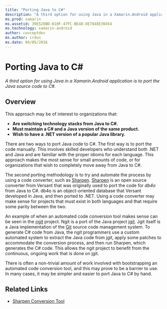 ```yaml
---
title: "Porting Java to C#"
description: "A third option for using Java in a Xamarin.Android application is to port the Java source code to C#."
ms.prod: xamarin
ms.assetid: 39E528BD-010F-47FC-BE48-8E7848E30454
ms.technology: xamarin-android
author: conceptdev
ms.author: crdun
ms.date: 04/05/2016
---
```


# Porting Java to C#

_A third option for using Java in a Xamarin.Android application is to port the Java source code to C#._

## Overview

This approach may be of interest to organizations
that:

-  **Are switching technology stacks from Java to C#.**
-  **Must maintain a C# and a Java version of the same product.**
-  **Wish to have a .NET version of a popular Java library.**


There are two ways to port Java code to C#. The first way is to port the code
manually. This involves skilled developers who understand both .NET and Java and
are familiar with the proper idioms for each language. This
approach makes the most sense for small amounts of code, or for organizations
that wish to completely move away from Java to C#.

The second porting methodology is to try and automate the process by using a
code converter, such as [Sharpen](https://github.com/mono/sharpen). [Sharpen](https://github.com/mono/sharpen)
is an open source converter from
Versant that was originally used to port the code for *db4o* from Java to
C#. db4o is an object-oriented database that Versant developed in Java, and then
ported to .NET. Using a code converter may make sense for projects that must
exist in both languages and that require some parity between the two.

An example of when an automated code conversion tool makes sense can be seen
in the [ngit](https://github.com/mono/ngit) project.
Ngit is a port of the Java project [jgit](http://eclipse.org/).
Jgit itself is a Java implementation of the [Git](http://git-scm.com/) source code management
system. To generate C# code from Java, the ngit programmers use a custom
automated system to extract the Java code from jgit, apply some patches to
accommodate the conversion process, and then run Sharpen, which generates the C#
code. This allows the ngit project to benefit from the continuous, ongoing work
that is done on jgit.

There is often a non-trivial amount of work involved with bootstrapping an
automated code conversion tool, and this may prove to be a barrier to use. In
many cases, it may be simpler and easier to port Java to C# by hand.



## Related Links

- [Sharpen Conversion Tool](https://github.com/mono/sharpen)
